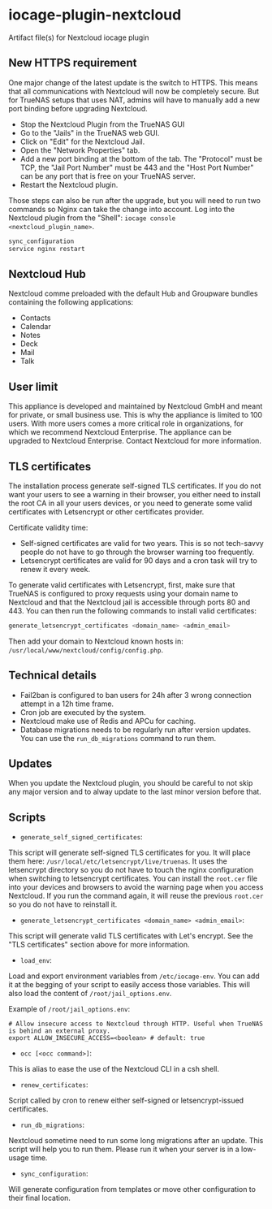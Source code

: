 # iocage-plugin-nextcloud

Artifact file(s) for Nextcloud iocage plugin

## New HTTPS requirement

One major change of the latest update is the switch to HTTPS. This means that all communications with Nextcloud will now be completely secure.
But for TrueNAS setups that uses NAT, admins will have to manually add a new port binding before upgrading Nextcloud.

- Stop the Nextcloud Plugin from the TrueNAS GUI
- Go to the "Jails" in the TrueNAS web GUI.
- Click on "Edit" for the Nextcloud Jail.
- Open the "Network Properties" tab.
- Add a new port binding at the bottom of the tab. The "Protocol" must be TCP, the "Jail Port Number" must be 443 and the "Host Port Number" can be any port that is free on your TrueNAS server.
- Restart the Nextcloud plugin.

Those steps can also be run after the upgrade, but you will need to run two commands so Nginx can take the change into account. Log into the Nextcloud plugin from the "Shell": `iocage console <nextcloud_plugin_name>`.

```bash
sync_configuration
service nginx restart
```

## Nextcloud Hub

Nextcloud comme preloaded with the default Hub and Groupware bundles containing the following applications:

- Contacts
- Calendar
- Notes
- Deck
- Mail
- Talk

## User limit

This appliance is developed and maintained by Nextcloud GmbH and meant for private, or small business use. This is why the appliance is limited to 100 users. With more users comes a more critical role in organizations, for which we recommend Nextcloud Enterprise. The appliance can be upgraded to Nextcloud Enterprise. Contact Nextcloud for more information.

## TLS certificates

The installation process generate self-signed TLS certificates. If you do not want your users to see a warning in their browser, you either need to install the root CA in all your users devices, or you need to generate some valid certificates with Letsencrypt or other certificates provider.

Certificate validity time:

- Self-signed certificates are valid for two years. This is so not tech-savvy people do not have to go through the browser warning too frequently.
- Letsencrypt certificates are valid for 90 days and a cron task will try to renew it every week.

To generate valid certificates with Letsencrypt, first, make sure that TrueNAS is configured to proxy requests using your domain name to Nextcloud and that the Nextcloud jail is accessible through ports 80 and 443. You can then run the following commands to install valid certificates:

```bash
generate_letsencrypt_certificates <domain_name> <admin_email>
```

Then add your domain to Nextcloud known hosts in: `/usr/local/www/nextcloud/config/config.php`.

## Technical details

- Fail2ban is configured to ban users for 24h after 3 wrong connection attempt in a 12h time frame.
- Cron job are executed by the system.
- Nextcloud make use of Redis and APCu for caching.
- Database migrations needs to be regularly run after version updates. You can use the `run_db_migrations` command to run them.

## Updates

When you update the Nextcloud plugin, you should be careful to not skip any major version and to alway update to the last minor version before that.

## Scripts

- `generate_self_signed_certificates`:

This script will generate self-signed TLS certificates for you. It will place them here: `/usr/local/etc/letsencrypt/live/truenas`. It uses the letsencrypt directory so you do not have to touch the nginx configuration when switching to letsencrypt certificates. You can install the `root.cer` file into your devices and browsers to avoid the warning page when you access Nextcloud. If you run the command again, it will reuse the previous `root.cer` so you do not have to reinstall it.

- `generate_letsencrypt_certificates <domain_name> <admin_email>`:

This script will generate valid TLS certificates with Let's encrypt. See the "TLS certificates" section above for more information.

- `load_env`:

Load and export environment variables from `/etc/iocage-env`. You can add it at the begging of your script to easily access those variables.
This will also load the content of `/root/jail_options.env`.

Example of `/root/jail_options.env`:

```shell
# Allow insecure access to Nextcloud through HTTP. Useful when TrueNAS is behind an external proxy.
export ALLOW_INSECURE_ACCESS=<boolean> # default: true
```

- `occ [<occ command>]`:

This is alias to ease the use of the Nextcloud CLI in a csh shell.

- `renew_certificates`:

Script called by cron to renew either self-signed or letsencrypt-issued certificates.

- `run_db_migrations`:

Nextcloud sometime need to run some long migrations after an update. This script will help you to run them. Please run it when your server is in a low-usage time.

- `sync_configuration`:

Will generate configuration from templates or move other configuration to their final location.
